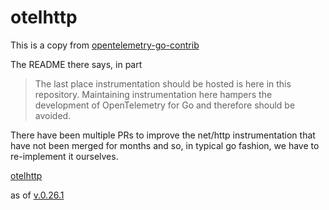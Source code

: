 # otelhttp

This is a copy from [opentelemetry-go-contrib](https://github.com/open-telemetry/opentelemetry-go-contrib/tree/main/instrumentation)

The README there says, in part

> The last place instrumentation should be hosted is here in this repository. Maintaining instrumentation here hampers the development of OpenTelemetry for Go and therefore should be avoided.

There have been multiple PRs to improve the net/http instrumentation
that have not been merged for months and so, in typical go fashion, we
have to re-implement it ourselves.

[otelhttp](https://github.com/open-telemetry/opentelemetry-go-contrib/tree/main/instrumentation/net/http/otelhttp)

as of [v.0.26.1](https://github.com/open-telemetry/opentelemetry-go-contrib/commit/7876cd14dc5f09765205caa0fb420fafe23141aa)

